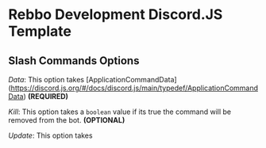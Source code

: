 # Rebbo Development Discord.JS Template

## Slash Commands Options
*Data*: This option takes [ApplicationCommandData] (https://discord.js.org/#/docs/discord.js/main/typedef/ApplicationCommandData) **(REQUIRED)**

*Kill*: This option takes a `boolean` value if its true the command will be removed from the bot. **(OPTIONAL)**

*Update*: This option takes

